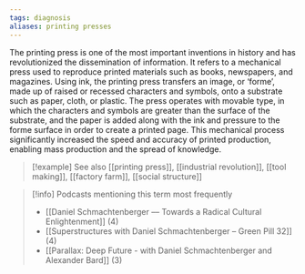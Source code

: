 ```yaml
---
tags: diagnosis
aliases: printing presses
---
```


The printing press is one of the most important inventions in history and has revolutionized the dissemination of information. It refers to a mechanical press used to reproduce printed materials such as books, newspapers, and magazines. Using ink, the printing press transfers an image, or ‘forme’, made up of raised or recessed characters and symbols, onto a substrate such as paper, cloth, or plastic. The press operates with movable type, in which the characters and symbols are greater than the surface of the substrate, and the paper is added along with the ink and pressure to the forme surface in order to create a printed page. This mechanical process significantly increased the speed and accuracy of printed production, enabling mass production and the spread of knowledge.

> [!example] See also
> [[printing press]], [[industrial revolution]], [[tool making]], [[factory farm]], [[social structure]]

> [!info] Podcasts mentioning this term most frequently
> * [[Daniel Schmachtenberger –– Towards a Radical Cultural Enlightenment]] (4)
> * [[Superstructures with Daniel Schmachtenberger – Green Pill 32]] (4)
> * [[Parallax: Deep Future - with Daniel Schmachtenberger and Alexander Bard]] (3)